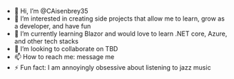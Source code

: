 - 👋 Hi, I’m @CAisenbrey35
- 👀 I’m interested in creating side projects that allow me to learn, grow as a developer, and have fun 
- 🌱 I’m currently learning Blazor and would love to learn .NET core, Azure, and other tech stacks
- 💞️ I’m looking to collaborate on TBD
- 📫 How to reach me: message me
- ⚡ Fun fact: I am annoyingly obsessive about listening to jazz music

<!---
CAisenbrey35/CAisenbrey35 is a ✨ special ✨ repository because its `README.md` (this file) appears on your GitHub profile.
You can click the Preview link to take a look at your changes.
--->
